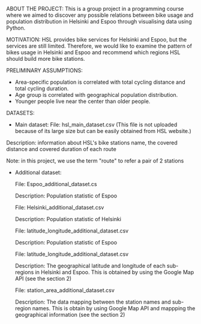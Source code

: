 ABOUT THE PROJECT: This is a group project in a programming course where we aimed to discover any possible relations between bike usage and population distribution in Helsinki and Espoo through visualising data using Python. 

MOTIVATION: HSL provides bike services for Helsinki and Espoo, but the services are still limited. Therefore, we would like to examine the pattern of bikes usage in Helsinki and Espoo and recommend which regions HSL should build more bike stations.

PRELIMINARY ASSUMPTIONS:
- Area-specific population is correlated with total cycling distance and total cycling duration.
- Age group is correlated with geographical population distribution.
- Younger people live near the center than older people.

DATASETS:
- Main dataset:
File: hsl_main_dataset.csv (This file is not uploaded because of its large size but can be easily obtained from HSL website.)

Description: information about HSL's bike stations name, the covered distance and covered duration of each route

Note: in this project, we use the term "route" to refer a pair of 2 stations

- Additional dataset:

  File: Espoo_additional_dataset.cs

  Description: Population statistic of Espoo

  File: Helsinki_additional_dataset.csv

  Description: Population statistic of Helsinki

  File: latitude_longitude_additional_dataset.csv

  Description: Population statistic of Espoo

  File: latitude_longitude_additional_dataset.csv

  Description: The geographical latitude and longitude of each sub-regions in Helsinki and Espoo. This is obtained by using the Google Map API (see the section 2)

  File: station_area_additional_dataset.csv

  Description: The data mapping between the station names and sub-region names. This is obtain by using Google Map API and mappping the geographical information (see the section 2)
